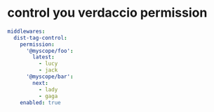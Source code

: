 # control you verdaccio permission

```yml
middlewares:
  dist-tag-control:
    permission:
      '@myscope/foo':
        latest:
          - lucy
          - jack
      '@myscope/bar':
        next:
          - lady
          - gaga
    enabled: true
```
